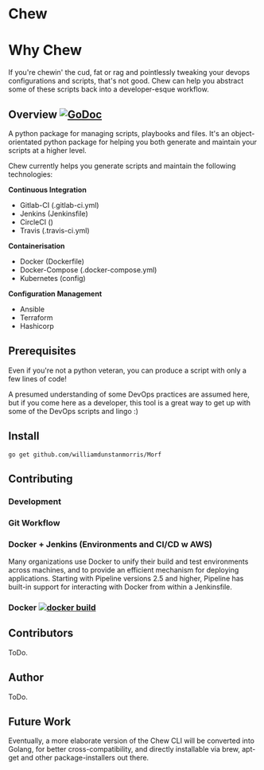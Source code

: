 # Chew

# Why Chew
If you're chewin' the cud, fat or rag and pointlessly tweaking your devops configurations and scripts, that's not good. Chew can help you abstract some of these scripts back into a developer-esque workflow.

## Overview [![GoDoc](https://godoc.org/github.com/williamdunstanmorris/Morf?status.svg)](https://godoc.org/github.com/williamdunstanmorris/Morf)

A python package for managing scripts, playbooks and files. It's an object-orientated python package for helping you both generate and maintain your scripts at a higher level.

Chew currently helps you generate scripts and maintain
 the following technologies:
 
**Continuous Integration**
* Gitlab-CI (.gitlab-ci.yml)
* Jenkins (Jenkinsfile)
* CircleCI ()
* Travis (.travis-ci.yml)

**Containerisation**
* Docker (Dockerfile)
* Docker-Compose (.docker-compose.yml)
* Kubernetes (config)

**Configuration Management**
* Ansible
* Terraform
* Hashicorp

## Prerequisites 
Even if you're not a python veteran, you can produce a script with only a few lines of code! 

A presumed understanding of some DevOps practices are assumed here, but if you come here as a developer, this tool is a great way to get up with some of the DevOps scripts and lingo :)
## Install

```
go get github.com/williamdunstanmorris/Morf
```

## Contributing

### Development

### Git Workflow

### Docker + Jenkins (Environments and CI/CD w AWS)

Many organizations use Docker to unify their build and test environments across machines, and to provide an efficient mechanism for deploying applications. Starting with Pipeline versions 2.5 and higher, Pipeline has built-in support for interacting with Docker from within a Jenkinsfile.


### Docker [![docker build](https://img.shields.io/docker/automated/williamdunstanmorris/morf.svg)](https://hub.docker.com/r/williamdunstanmorris/morf)

## Contributors

ToDo.

## Author

ToDo.

## Future Work 

Eventually, a more elaborate version of the Chew CLI will be converted into Golang, for better cross-compatibility, and directly installable via brew, apt-get and other package-installers out there.
